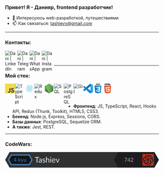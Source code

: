 ### Привет! Я - Данияр, frontend разработчик!

- 👀 Интересуюсь web-разработкой, путешествиями
- 📫 Как связаться: tashievv@gmail.com

---

### Контакты:

[<img align="left" alt="Dani | LinkedIn" width="40px" src="https://img.icons8.com/color/48/000000/linkedin-2--v1.png" />][linkedin]
[<img align="left" alt="Dani | Telegram" width="40px" src="https://img.icons8.com/fluency/48/000000/telegram-app.png" />][telegram]
[<img align="left" alt="Dani | WhatsApp" width="40px" src="https://img.icons8.com/color/48/000000/whatsapp.png" />][whatsapp]
[<img align="left" alt="Dani | Instagram" width="40px" src="https://img.icons8.com/fluency/48/000000/instagram-new.png" />][instagram]

<br/>
<br/>

---

### Мой стек:

<img align="left" alt="JavaScript" width="32px" src="https://raw.githubusercontent.com/github/explore/80688e429a7d4ef2fca1e82350fe8e3517d3494d/topics/javascript/javascript.png" />
<img align="left" alt="TypeScript" width="32px" src="https://img.icons8.com/color/48/000000/typescript.png"/>
<img align="left" alt="React" width="32px" src="https://raw.githubusercontent.com/github/explore/80688e429a7d4ef2fca1e82350fe8e3517d3494d/topics/react/react.png" />
<img align="left" alt="Redux"  width="32px" src="https://img.icons8.com/color/48/000000/redux.png"/>
<img align="left" alt="Node.js" width="32px" src="https://raw.githubusercontent.com/github/explore/80688e429a7d4ef2fca1e82350fe8e3517d3494d/topics/nodejs/nodejs.png" />
<img align="left" alt="SQL" width="32px" src="https://img.icons8.com/color-glass/48/000000/sql.png"/>
<img align="left" alt="PostgreSQL" width="32px" src="https://img.icons8.com/color/50/000000/postgreesql.png"/>
<img align="left" alt="Git" width="32px" src="https://img.icons8.com/color/48/000000/git.png"/>
<img align="left" alt="Visual Studio Code" width="32px" src="https://raw.githubusercontent.com/github/explore/80688e429a7d4ef2fca1e82350fe8e3517d3494d/topics/visual-studio-code/visual-studio-code.png" />
<img align="left" alt="CSS3" width="32px" src="https://raw.githubusercontent.com/github/explore/80688e429a7d4ef2fca1e82350fe8e3517d3494d/topics/css/css.png" />
<img align="left" alt="HTML5" width="32px" src="https://raw.githubusercontent.com/github/explore/80688e429a7d4ef2fca1e82350fe8e3517d3494d/topics/html/html.png" />

<br/>
<br/>
<br/>

- **Фронтенд**: JS, TypeScript, React, Hooks API, Redux (Thunk, Toolkit), HTML5, CSS3.
- **Бекенд**: Node.js, Express, Sessions, CORS.
- **Базы данных**: PostgreSQL, Sequelize ORM.
- **A также**: Jest, REST.

---

### CodeWars:

<img src="./large.svg">

[linkedin]: https://www.linkedin.com/in/tashiev/
[whatsapp]: https://wa.me/79087551037?text=%D0%9F%D1%80%D0%B8%D0%B2%D0%B5%D1%82%2C%20%D0%94%D0%B0%D0%BD%D0%B8%D1%8F%D1%80!
[telegram]: https://t.me/tashief
[instagram]: https://www.instagram.com/tashievv/?hl=ru
